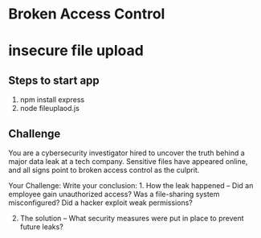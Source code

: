 # Broken Access Control
# insecure file upload

## Steps to start app
1. npm install express
2. node fileuplaod.js

## Challenge
You are a cybersecurity investigator hired to uncover the truth behind a major data leak at a tech company. Sensitive files have appeared online, and all signs point to broken access control as the culprit.

Your Challenge:
Write your conclusion:
1️. How the leak happened – Did an employee gain unauthorized access? Was a file-sharing system misconfigured? Did a hacker exploit weak permissions?

2. The solution – What security measures were put in place to prevent future leaks?
